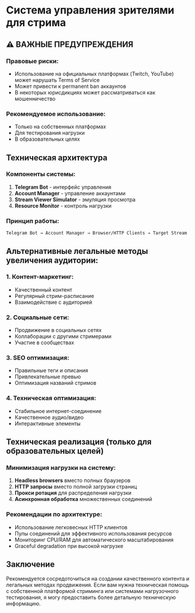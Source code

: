 # Система управления зрителями для стрима

## ⚠️ ВАЖНЫЕ ПРЕДУПРЕЖДЕНИЯ

### Правовые риски:
- Использование на официальных платформах (Twitch, YouTube) может нарушать Terms of Service
- Может привести к permanent ban аккаунтов
- В некоторых юрисдикциях может рассматриваться как мошенничество

### Рекомендуемое использование:
- Только на собственных платформах
- Для тестирования нагрузки
- В образовательных целях

## Техническая архитектура

### Компоненты системы:
1. **Telegram Bot** - интерфейс управления
2. **Account Manager** - управление аккаунтами
3. **Stream Viewer Simulator** - эмуляция просмотра
4. **Resource Monitor** - контроль нагрузки

### Принцип работы:
```
Telegram Bot → Account Manager → Browser/HTTP Clients → Target Stream
```

## Альтернативные легальные методы увеличения аудитории:

### 1. Контент-маркетинг:
- Качественный контент
- Регулярный стрим-расписание
- Взаимодействие с аудиторией

### 2. Социальные сети:
- Продвижение в социальных сетях
- Коллаборации с другими стримерами
- Участие в сообществах

### 3. SEO оптимизация:
- Правильные теги и описания
- Привлекательные превью
- Оптимизация названий стримов

### 4. Техническая оптимизация:
- Стабильное интернет-соединение
- Качественное аудио/видео
- Интерактивные элементы

## Техническая реализация (только для образовательных целей)

### Минимизация нагрузки на систему:
1. **Headless browsers** вместо полных браузеров
2. **HTTP запросы** вместо полной загрузки страниц
3. **Прокси ротация** для распределения нагрузки
4. **Асинхронная обработка** множественных соединений

### Рекомендации по архитектуре:
- Использование легковесных HTTP клиентов
- Пулы соединений для эффективного использования ресурсов
- Мониторинг CPU/RAM для автоматического масштабирования
- Graceful degradation при высокой нагрузке

## Заключение

Рекомендуется сосредоточиться на создании качественного контента и легальных методах продвижения. Если вам нужна техническая помощь с собственной платформой стриминга или системами нагрузочного тестирования, я могу предоставить более детальную техническую информацию.